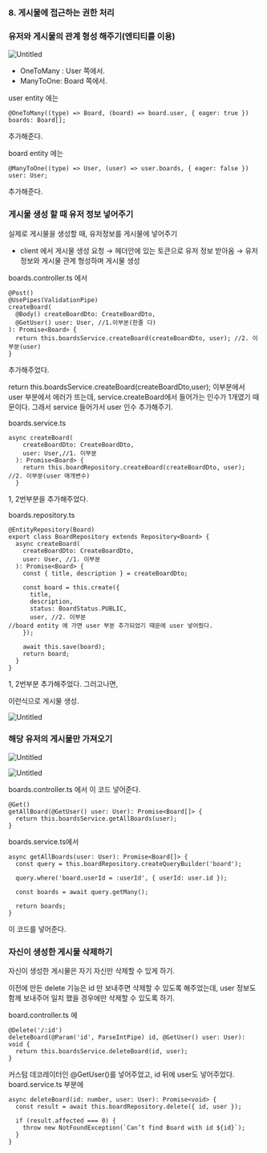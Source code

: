 ### 8. 게시물에 접근하는 권한 처리

### 유저와 게시물의 관계 형성 해주기(엔티티를 이용)

![Untitled](https://prod-files-secure.s3.us-west-2.amazonaws.com/b08e7419-4fd5-4a8b-9478-184d8f32f525/e2d66a97-58a0-458e-b889-af34b97e53aa/Untitled.png)

- OneToMany : User 쪽에서.
- ManyToOne: Board 쪽에서.

user entity 에는 

```tsx
@OneToMany((type) => Board, (board) => board.user, { eager: true })
boards: Board[];
```

추가해준다. 

board entity 에는

```tsx
@ManyToOne((type) => User, (user) => user.boards, { eager: false })
user: User;
```

추가해준다. 

### 게시물 생성 할 때 유저 정보 넣어주기

실제로 게시물을 생성할 때, 유저정보를 게시물에 넣어주기

- client 에서 게시물 생성 요청 → 헤더안에 있는 토큰으로 유저 정보 받아옴 → 유저 정보와 게시물 관계 형성하며 게시물 생성

boards.controller.ts 에서

```tsx
@Post()
@UsePipes(ValidationPipe)
createBoard(
  @Body() createBoardDto: CreateBoardDto,
  @GetUser() user: User, //1.이부분(한줄 다)
): Promise<Board> {
  return this.boardsService.createBoard(createBoardDto, user); //2. 이부분(user)
}
```

추가해주었다. 

return this.boardsService.createBoard(createBoardDto,user); 이부분에서 user 부분에서 에러가 뜨는데, service.createBoard에서 들어가는 인수가 1개였기 때문이다. 그래서 service 들어가서 user 인수 추가해주기.

boards.service.ts

```tsx
async createBoard(
    createBoardDto: CreateBoardDto,
    user: User,//1. 이부분
  ): Promise<Board> {
    return this.boardRepository.createBoard(createBoardDto, user); //2. 이부분(user 매개변수)
  }
```

1, 2번부분을 추가해주었다.

boards.repository.ts

```tsx
@EntityRepository(Board)
export class BoardRepository extends Repository<Board> {
  async createBoard(
    createBoardDto: CreateBoardDto,
    user: User, //1. 이부분
  ): Promise<Board> {
    const { title, description } = createBoardDto;

    const board = this.create({
      title,
      description,
      status: BoardStatus.PUBLIC,
      user, //2. 이부분
//board entity 에 가면 user 부분 추가되었기 때문에 user 넣어줬다. 
    });

    await this.save(board);
    return board;
  }
}
```

1, 2번부분 추가해주었다. 그러고나면,

이런식으로 게시물 생성.

![Untitled](https://prod-files-secure.s3.us-west-2.amazonaws.com/b08e7419-4fd5-4a8b-9478-184d8f32f525/fdafa25f-bf1c-4b48-bd50-e2c4f594d9f2/Untitled.png)

### 해당 유저의 게시물만 가져오기

![Untitled](https://prod-files-secure.s3.us-west-2.amazonaws.com/b08e7419-4fd5-4a8b-9478-184d8f32f525/2661229c-4f02-494d-9d7e-227d55eea2a5/Untitled.png)

![Untitled](https://prod-files-secure.s3.us-west-2.amazonaws.com/b08e7419-4fd5-4a8b-9478-184d8f32f525/a55b25c5-5b6f-4f81-b7b2-0324067120bd/Untitled.png)

boards.controller.ts 에서 이 코드 넣어준다.

```tsx
@Get()
getAllBoard(@GetUser() user: User): Promise<Board[]> {
  return this.boardsService.getAllBoards(user);
}
```

boards.service.ts에서

```tsx
async getAllBoards(user: User): Promise<Board[]> {
  const query = this.boardRepository.createQueryBuilder('board');

  query.where('board.userId = :userId', { userId: user.id });

  const boards = await query.getMany();

  return boards;
}
```

이 코드를 넣어준다. 

### 자신이 생성한 게시물 삭제하기

자신이 생성한 게시물은 자기 자신만 삭제할 수 있게 하기.

이전에 만든 delete 기능은  id 만 보내주면 삭제할 수 있도록 해주었는데, user 정보도 함께 보내주어 일치 했을 경우에만 삭제할 수 있도록 하기.

board.controller.ts 에

```tsx
@Delete('/:id')
deleteBoard(@Param('id', ParseIntPipe) id, @GetUser() user: User): void {
  return this.boardsService.deleteBoard(id, user);
}
```

커스텀 데코레이터인 @GetUser()를 넣어주었고, id 뒤에 user도 넣어주었다.
board.service.ts 부분에

```tsx
async deleteBoard(id: number, user: User): Promise<void> {
  const result = await this.boardRepository.delete({ id, user });

  if (result.affected === 0) {
    throw new NotFoundException(`Can’t find Board with id ${id}`);
  }
}
```
